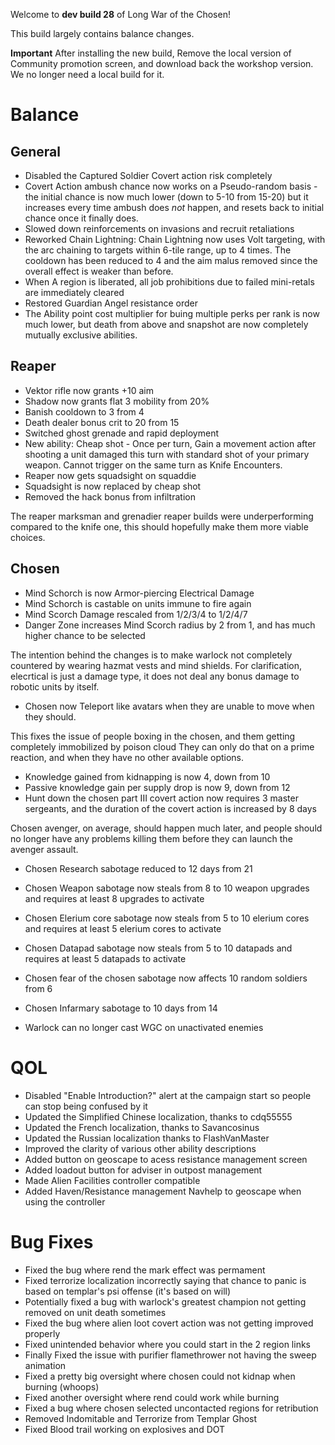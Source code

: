 Welcome to **dev build 28** of Long War of the Chosen!

This build largely contains balance changes.

**Important** After installing the new build, Remove the local version of Community promotion screen, and download back the workshop version. We no longer need a local build for it.

# Balance

## General

 * Disabled the Captured Soldier Covert action risk completely
 * Covert Action ambush chance now works on a Pseudo-random basis - the initial chance is now much lower (down to 5-10 from 15-20) but it increases every time ambush does *not* happen, and resets back to initial chance once it finally does.
 * Slowed down reinforcements on invasions and recruit retaliations
 * Reworked Chain Lightning: Chain Lightning now uses Volt targeting, with the arc chaining to
    targets within 6-tile range, up to 4 times. The cooldown has been
    reduced to 4 and the aim malus removed since the overall effect is
    weaker than before.
 * When A region is liberated, all job prohibitions due to failed mini-retals are immediately cleared
 * Restored Guardian Angel resistance order
 * The Ability point cost multiplier for buing multiple perks per rank is now much lower, but death from above and snapshot are now completely mutually exclusive abilities.

## Reaper

 * Vektor rifle now grants +10 aim
 * Shadow now grants flat 3 mobility from 20%
 * Banish cooldown to 3 from 4
 * Death dealer bonus crit to 20 from 15
 * Switched ghost grenade and rapid deployment
 * New ability: Cheap shot - Once per turn, Gain a movement action after shooting a unit damaged this turn with standard shot of your primary weapon. Cannot trigger on the same turn as Knife Encounters.
 * Reaper now gets squadsight on squaddie
 * Squadsight is now replaced by cheap shot
 * Removed the hack bonus from infiltration

The reaper marksman and grenadier reaper builds were underperforming compared to the knife one, this should hopefully make them more viable choices.

## Chosen

 * Mind Schorch is now Armor-piercing Electrical Damage 
 * Mind Schorch is castable on units immune to fire again
 * Mind Scorch Damage rescaled from 1/2/3/4 to 1/2/4/7
 * Danger Zone increases Mind Scorch radius by 2 from 1, and has much higher chance to be selected

 The intention behind the changes is to make warlock not completely countered by wearing hazmat vests and mind shields.
 For clarification, elecrtical is just a damage type, it does not deal any bonus damage to robotic units by itself. 

 * Chosen now Teleport like avatars when they are unable to move when they should.

This fixes the issue of people boxing in the chosen, and them getting completely immobilized by poison cloud
They can only do that on a prime reaction, and when they have no other available options.


 * Knowledge gained from kidnapping is now 4, down from 10
 * Passive knowledge gain per supply drop is now 9, down from 12
 * Hunt down the chosen part III covert action now requires 3 master sergeants, and the duration of the covert action is increased by 8 days

 Chosen avenger, on average, should happen much later, and people should no longer have any problems killing them before they can launch the avenger assault.

 * Chosen Research sabotage reduced to 12 days from 21
 * Chosen Weapon sabotage now steals from 8 to 10 weapon upgrades and requires at least 8 upgrades to activate
 * Chosen Elerium core sabotage now steals from 5 to 10 elerium cores and requires at least 5 elerium cores to activate
 * Chosen Datapad sabotage now steals from 5 to 10 datapads and requires at least 5 datapads to activate
 * Chosen fear of the chosen sabotage now affects 10 random soldiers from 6
 * Chosen Infarmary sabotage to 10 days from 14

 * Warlock can no longer cast WGC on unactivated enemies 

 # QOL
 * Disabled "Enable Introduction?" alert at the campaign start so people can stop being confused by it
 * Updated the Simplified Chinese localization, thanks to cdq55555
 * Updated the French localization, thanks to Savancosinus
 * Updated the Russian localization thanks to FlashVanMaster
 * Improved the clarity of various other ability descriptions
 * Added button on geoscape to acess resistance management screen
 * Added loadout button for adviser in outpost management
 * Made Alien Facilities controller compatible
 * Added Haven/Resistance management Navhelp to geoscape when using the controller

 # Bug Fixes

 * Fixed the bug where rend the mark effect was permament
 * Fixed terrorize localization incorrectly saying that chance to panic is based on templar's psi offense (it's based on will)
 * Potentially fixed a bug with warlock's greatest champion not getting removed on unit death sometimes
 * Fixed the bug where alien loot covert action was not getting improved properly
 * Fixed unintended behavior where you could start in the 2 region links
 * Finally Fixed the issue with purifier flamethrower not having the sweep animation
 * Fixed a pretty big oversight where chosen could not kidnap when burning (whoops)
 * Fixed another oversight where rend could work while burning
 * Fixed a bug where chosen selected uncontacted regions for retribution
 * Removed Indomitable and Terrorize from Templar Ghost
 * Fixed Blood trail working on explosives and DOT

